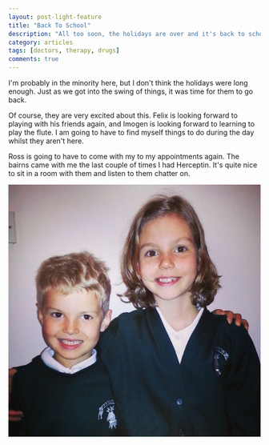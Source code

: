 ```yaml
---
layout: post-light-feature
title: "Back To School"
description: "All too soon, the holidays are over and it's back to school."
category: articles
tags: [doctors, therapy, drugs]
comments: true
---
```


I'm probably in the minority here, but I don't think the holidays were long enough.  Just as we got into the swing of things, it was time for them to go back.

Of course, they are very excited about this.  Felix is looking forward to playing with his friends again, and Imogen is looking forward to learning to play the flute.  I am going to have to find myself things to do during the day whilst they aren't here.

Ross is going to have to come with my to my appointments again.  The bairns came with me the last couple of times I had Herceptin.  It's quite nice to sit in a room with them and listen to them chatter on.

<p class="center">
<img src="/images/back2school.jpg" alt="Beautiful Bairns"/>
</p>
